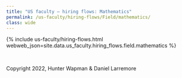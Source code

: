 ```yaml
---
title: "US faculty — hiring flows: Mathematics"
permalink: /us-faculty/hiring-flows/Field/mathematics/
class: wide
---
```


{% include us-faculty/hiring-flows.html webweb_json=site.data.us_faculty.hiring_flows.field.mathematics %}

<br>

Copyright 2022, Hunter Wapman & Daniel Larremore